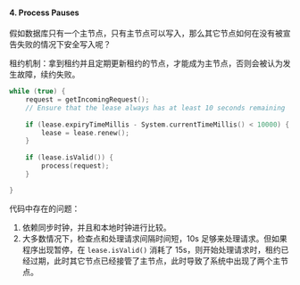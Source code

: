 #### 4. Process Pauses
假如数据库只有一个主节点，只有主节点可以写入，那么其它节点如何在没有被宣告失败的情况下安全写入呢？

租约机制：拿到租约并且定期更新租约的节点，才能成为主节点，否则会被认为发生故障，续约失败。

```cpp
while (true) {
	request = getIncomingRequest();
	// Ensure that the lease always has at least 10 seconds remaining
	
	if (lease.expiryTimeMillis - System.currentTimeMillis() < 10000) {
		lease = lease.renew();
	}
	
	if (lease.isValid()) {
		process(request);
	}

}
```

代码中存在的问题：
1. 依赖同步时钟，并且和本地时钟进行比较。
2. 大多数情况下，检查点和处理请求间隔时间短，10s 足够来处理请求。但如果程序出现暂停，在 `lease.isValid()` 消耗了 15s，则开始处理请求时，租约已经过期，此时其它节点已经接管了主节点，此时导致了系统中出现了两个主节点。
